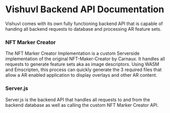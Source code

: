 # Vishuvl Backend API Documentation

Vishuvl comes with its own fully functioning backend API that is capable of handing all backend requests to
database and processing AR feature sets.

### NFT Marker Creator

The NFT Marker Creator Implementation is a custom Serverside implementation of the original NFT-Maker-Creator by Carnaux. It handles all requests to generate feature sets aka as image descriptors. Using WASM and Emscripten, this process can
quickly generate the 3 required files that allow a AR enabled application to display overlays and other AR content.

### Server.js

Server.js is the backend API that handles all requests to and from the backend database as well as calling the custom NFT Marker Creator API.
